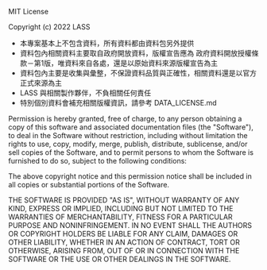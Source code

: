 MIT License

Copyright (c) 2022 LASS

- 本專案基本上不包含資料，所有資料都由資料包另外提供
- 資料包內相關資料主要取自政府開放資料，版權宣告應為 政府資料開放授權條款－第1版，唯資料來自各處，還是以原始資料來源版權宣告為主
- 資料包內主要是收集與彙整，不保證資料品質與正確性，相關資料還是以官方正式來源為主
- LASS 與相關製作夥伴，不負相關任何責任
- 特別個別資料會補充相關版權資訊，請參考 DATA_LICENSE.md

Permission is hereby granted, free of charge, to any person obtaining a copy
of this software and associated documentation files (the "Software"), to deal
in the Software without restriction, including without limitation the rights
to use, copy, modify, merge, publish, distribute, sublicense, and/or sell
copies of the Software, and to permit persons to whom the Software is
furnished to do so, subject to the following conditions:

The above copyright notice and this permission notice shall be included in all
copies or substantial portions of the Software.

THE SOFTWARE IS PROVIDED "AS IS", WITHOUT WARRANTY OF ANY KIND, EXPRESS OR
IMPLIED, INCLUDING BUT NOT LIMITED TO THE WARRANTIES OF MERCHANTABILITY,
FITNESS FOR A PARTICULAR PURPOSE AND NONINFRINGEMENT. IN NO EVENT SHALL THE
AUTHORS OR COPYRIGHT HOLDERS BE LIABLE FOR ANY CLAIM, DAMAGES OR OTHER
LIABILITY, WHETHER IN AN ACTION OF CONTRACT, TORT OR OTHERWISE, ARISING FROM,
OUT OF OR IN CONNECTION WITH THE SOFTWARE OR THE USE OR OTHER DEALINGS IN THE
SOFTWARE.

